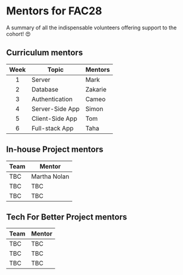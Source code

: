 # Mentors for FAC28

A summary of all the indispensable volunteers offering support to the cohort! 😍

## Curriculum mentors
| Week | Topic           | Mentors   |
| :--: | --------------- | --------- |
|  1   | Server          | Mark      |
|  2   | Database        | Zakarie   |
|  3   | Authentication  | Cameo     |
|  4   | Server-Side App | Simon     |
|  5   | Client-Side App | Tom       |
|  6   | Full-stack App  | Taha      |

## In-house Project mentors
| Team | Mentor |
| ---- | ------ |
| TBC  | Martha Nolan    |
| TBC  | TBC    |
| TBC  | TBC    |

## Tech For Better Project mentors
| Team | Mentor |
| ---- | ------ |
| TBC  | TBC    |
| TBC  | TBC    |
| TBC  | TBC    |
